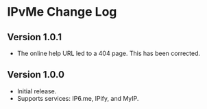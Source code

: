 # IPvMe Change Log

## Version 1.0.1
- The online help URL led to a 404 page.  This has been corrected.

## Version 1.0.0
- Initial release.
- Supports services:  IP6.me, IPify, and MyIP.